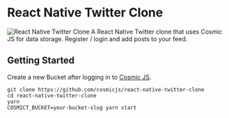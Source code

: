 # React Native Twitter Clone
![React Native Twitter Clone](https://cosmicjs.com/uploads/68467b40-5688-11e7-a105-ff95f7387ae8-Screen%20Shot%202017-06-21%20at%208.47.16%20AM.png)
A React Native Twitter clone that uses Cosmic JS for data storage.  Register / login and add posts to your feed.

## Getting Started
Create a new Bucket after logging in to [Cosmic JS](https://cosmicjs.com).
```
git clone https://github.com/cosmicjs/react-native-twitter-clone
cd react-native-twitter-clone
yarn
COSMICT_BUCKET=your-bucket-slug yarn start
````
